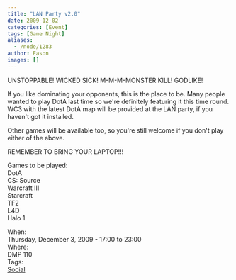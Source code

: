 ```yaml
---
title: "LAN Party v2.0"
date: 2009-12-02
categories: [Event]
tags: [Game Night]
aliases:
  - /node/1283
author: Eason
images: []
---
```


<div class="field field-name-body field-type-text-with-summary field-label-hidden"><div class="field-items"><div class="field-item even"><p>UNSTOPPABLE! WICKED SICK! M-M-M-MONSTER KILL! GODLIKE!</p>
<p>If you like dominating your opponents, this is the place to be. Many people wanted to play DotA last time so we&apos;re definitely featuring it this time round. WC3 with the latest DotA map will be provided at the LAN party, if you haven&apos;t got it installed.</p>
<p>Other games will be available too, so you&apos;re still welcome if you don&apos;t play either of the above.</p>
<p>REMEMBER TO BRING YOUR LAPTOP!!!</p>
<p>Games to be played:<br>
DotA<br>
CS: Source<br>
Warcraft III<br>
Starcraft<br>
TF2<br>
L4D<br>
Halo 1</p>
</div></div></div><div class="field field-name-field-dates field-type-datetime field-label-above"><div class="field-label">When:&#xA0;</div><div class="field-items"><div class="field-item even"><span class="date-display-single">Thursday, December 3, 2009 - <span class="date-display-range"><span class="date-display-start">17:00</span> to <span class="date-display-end">23:00</span></span></span></div></div></div><div class="field field-name-field-location field-type-text field-label-above"><div class="field-label">Where:&#xA0;</div><div class="field-items"><div class="field-item even">DMP 110</div></div></div>    <footer>
    <div class="field field-name-field-tags field-type-taxonomy-term-reference field-label-above"><div class="field-label">Tags:&#xA0;</div><div class="field-items"><div class="field-item even"><a href="/social">Social</a></div></div></div>      </footer>
